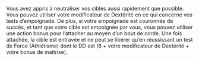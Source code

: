 ﻿---
id: subclass_cunning_cutpurse_fr.md#immobilisation
name: Immobilisation
---

Vous avez appris à neutraliser vos cibles aussi rapidement que possible. Vous pouvez utiliser votre modificateur de Dextérité en ce qui concerne vos tests d’empoignade. De plus, si votre empoignade est couronnée de succès, et tant que votre cible est empoignée par vous, vous pouvez utiliser une action bonus pour l’attacher au moyen d’un bout de corde. Une fois attachée, la cible est entravée et ne peut se libérer qu’en réussissant un test de Force (Athlétisme) dont le DD est [8 + votre modificateur de Dextérité + votre bonus de maîtrise].

